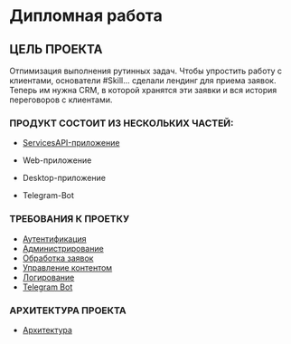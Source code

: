 # Дипломная работа

## ЦЕЛЬ ПРОЕКТА

Отпимизация выполнения рутинных задач. Чтобы упростить работу с клиентами, основатели #Skill... сделали лендинг для
приема заявок. Теперь им нужна CRM, в которой хранятся эти заявки и вся история
переговоров с клиентами. 


### ПРОДУКТ СОСТОИТ ИЗ НЕСКОЛЬКИХ ЧАСТЕЙ:

- [ServicesAPI-приложение](https://github.com/Lifanov1996/OptimizationTask.ServicesAPI/tree/main/ServicesAPI)

- Web-приложение

- Desktop-приложение

- Telegram-Bot


### ТРЕБОВАНИЯ К ПРОЕТКУ
+ [Аутентификация](https://github.com/Lifanov1996/OptimizationTask.ServicesAPI/wiki/%D0%90%D1%83%D1%82%D0%B5%D0%BD%D1%82%D0%B8%D1%84%D0%B8%D0%BA%D0%B0%D1%86%D0%B8%D1%8F)
+ [Администрирование](https://github.com/Lifanov1996/OptimizationTask.ServicesAPI/wiki/%D0%90%D0%B4%D0%BC%D0%B8%D0%BD%D0%B8%D1%81%D1%82%D1%80%D0%B8%D1%80%D0%BE%D0%B2%D0%B0%D0%BD%D0%B8%D0%B5)
+ [Обработка заявок](https://github.com/Lifanov1996/OptimizationTask.ServicesAPI/wiki/%D0%9E%D0%B1%D1%80%D0%B0%D0%B1%D0%BE%D1%82%D0%BA%D0%B0-%D0%B7%D0%B0%D1%8F%D0%B2%D0%BE%D0%BA)
+ [Управление контентом](https://github.com/Lifanov1996/OptimizationTask.ServicesAPI/wiki/%D0%A3%D0%BF%D1%80%D0%B0%D0%B2%D0%BB%D0%B5%D0%BD%D0%B8%D0%B5-%D0%BA%D0%BE%D0%BD%D1%82%D0%B5%D0%BD%D1%82%D0%BE%D0%BC)
+ [Логирование](https://github.com/Lifanov1996/OptimizationTask.ServicesAPI/wiki/%D0%9B%D0%BE%D0%B3%D0%B8%D1%80%D0%BE%D0%B2%D0%B0%D0%BD%D0%B8%D0%B5)
+ [Telegram Bot](https://github.com/Lifanov1996/OptimizationTask.ServicesAPI/wiki/Telegram-Bot)

### АРХИТЕКТУРА ПРОЕКТА
+ [Архитектура](https://github.com/Lifanov1996/OptimizationTask.ServicesAPI/wiki/%D0%90%D1%80%D1%85%D0%B8%D1%82%D0%B5%D0%BA%D1%82%D1%83%D1%80%D0%B0)
